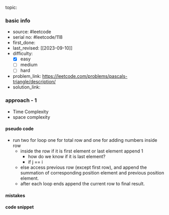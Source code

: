topic:

### basic info
- source: #leetcode 
- serial no: #leetcode/118
- first_done:
- last_revised: [[2023-09-10]]
- difficulty:
	- [x] easy
	- [ ] medium
	- [ ] hard
- problem_link: https://leetcode.com/problems/pascals-triangle/description/
- solution_link:

### approach - 1
- Time Complexity
- space complexity

#### pseudo code
- run two for loop one for total row and one for adding numbers inside row
	- inside the row if it is first element or last element append 1
		- how do we know if it is last element?
		- if j == i
	- else access previous row (except first row), and append the summation of corresponding position element and previous position element.
	- after each loop ends append the current row to final result.
#### mistakes

#### code snippet
```python

```